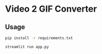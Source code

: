 # Video 2 GIF Converter

## Usage
```bash
pip install -r requirements.txt
```

```bash
streamlit run app.py
```